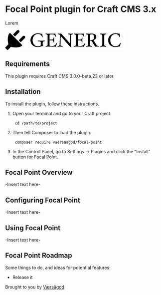 # Focal Point plugin for Craft CMS 3.x

Lorem

![Screenshot](resources/img/plugin-logo.png)

## Requirements

This plugin requires Craft CMS 3.0.0-beta.23 or later.

## Installation

To install the plugin, follow these instructions.

1. Open your terminal and go to your Craft project:

        cd /path/to/project

2. Then tell Composer to load the plugin:

        composer require vaersaagod/focal-point

3. In the Control Panel, go to Settings → Plugins and click the “Install” button for Focal Point.

## Focal Point Overview

-Insert text here-

## Configuring Focal Point

-Insert text here-

## Using Focal Point

-Insert text here-

## Focal Point Roadmap

Some things to do, and ideas for potential features:

* Release it

Brought to you by [Værsågod](www.vaersaagod.no)
